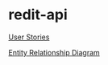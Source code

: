 # redit-api

[User Stories](https://www.pivotaltracker.com/n/projects/2407479)


[Entity Relationship Diagram](https://github.com/gkopplin/redit-api/wiki/ERD)
